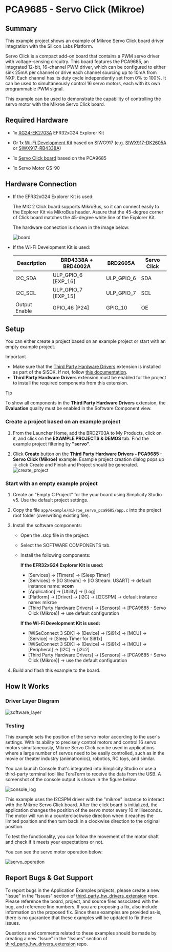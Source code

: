 # PCA9685 - Servo Click (Mikroe) #

## Summary ##

This example project shows an example of Mikroe Servo Click board driver integration with the Silicon Labs Platform.

Servo Click is a compact add-on board that contains a PWM servo driver with voltage-sensing circuitry. This board features the PCA9685, an integrated 12-bit, 16-channel PWM driver, which can be configured to either sink 25mA per channel or drive each channel sourcing up to 10mA from NXP. Each channel has its duty cycle independently set from 0% to 100%. It can be used to simultaneously control 16 servo motors, each with its own programmable PWM signal.

This example can be used to demonstrate the capability of controlling the servo motor with the Mikroe Servo Click board.

## Required Hardware ##

- 1x [XG24-EK2703A](https://www.silabs.com/development-tools/wireless/efr32xg24-explorer-kit) EFR32xG24 Explorer Kit

- Or 1x [Wi-Fi Development Kit](https://www.silabs.com/development-tools/wireless/wi-fi) based on SiWG917 (e.g. [SIWX917-DK2605A](https://www.silabs.com/development-tools/wireless/wi-fi/siwx917-dk2605a-wifi-6-bluetooth-le-soc-dev-kit) or [SIWX917-RB4338A](https://www.silabs.com/development-tools/wireless/wi-fi/siwx917-rb4338a-wifi-6-bluetooth-le-soc-radio-board))

- 1x [Servo Click board](https://www.mikroe.com/servo-click) based on the PCA9685

- 1x Servo Motor GS-90

## Hardware Connection ##

- If the EFR32xG24 Explorer Kit is used:

  The MIC 2 Click board supports MikroBus, so it can connect easily to the Explorer Kit via MikroBus header. Assure that the 45-degree corner of Click board matches the 45-degree white line of the Explorer Kit.

  The hardware connection is shown in the image below:

  ![board](image/hardware_connection.png)

- If the Wi-Fi Development Kit is used:

  | Description  | BRD4338A + BRD4002A | BRD2605A    | Servo Click        |
  | --------------------- | ------------- | -------- | ------------------ |
  | I2C_SDA               | ULP_GPIO_6 [EXP_16]  | ULP_GPIO_6   | SDA                |
  | I2C_SCL               | ULP_GPIO_7 [EXP_15]  | ULP_GPIO_7   | SCL                |
  | Output Enable         | GPIO_46 [P24]        | GPIO_10      | OE                 |

## Setup ##

You can either create a project based on an example project or start with an empty example project.

> [!IMPORTANT]
> - Make sure that the [Third Party Hardware Drivers](https://github.com/SiliconLabsSoftware/third_party_hw_drivers_extension) extension is installed as part of the SiSDK. If not, follow [this documentation](https://github.com/SiliconLabsSoftware/third_party_hw_drivers_extension/blob/master/README.md#how-to-add-to-simplicity-studio-ide).
> - **Third Party Hardware Drivers** extension must be enabled for the project to install the required components from this extension.

> [!TIP]
> To show all components in the **Third Party Hardware Drivers** extension, the **Evaluation** quality must be enabled in the Software Component view.

### Create a project based on an example project ###

1. From the Launcher Home, add the BRD2703A to My Products, click on it, and click on the **EXAMPLE PROJECTS & DEMOS** tab. Find the example project filtering by **"servo"**.

2. Click **Create** button on the **Third Party Hardware Drivers - PCA9685 - Servo Click (Mikroe)** example. Example project creation dialog pops up -> click Create and Finish and Project should be generated.
![create_project](image/create_project.png)

### Start with an empty example project ###

1. Create an "Empty C Project" for the your board using Simplicity Studio v5. Use the default project settings.

2. Copy the file `app/example/mikroe_servo_pca9685/app.c` into the project root folder (overwriting existing file).

3. Install the software components:

    - Open the .slcp file in the project.

    - Select the SOFTWARE COMPONENTS tab.

    - Install the following components:

      **If the EFR32xG24 Explorer Kit is used:**

        - [Services] → [Timers] → [Sleep Timer]
        - [Services] → [IO Stream] → [IO Stream: USART] → default instance name: **vcom**
        - [Application] → [Utility] → [Log]
        - [Platform] → [Driver] → [I2C] → [I2CSPM] → default instance name: mikroe
        - [Third Party Hardware Drivers] → [Sensors] → [PCA9685 - Servo Click (Mikroe)] → use default configuration

      **If the Wi-Fi Development Kit is used:**

        - [WiSeConnect 3 SDK] → [Device] → [Si91x] → [MCU] → [Service] → [Sleep Timer for Si91x]
        - [WiSeConnect 3 SDK] → [Device] → [Si91x] → [MCU] → [Peripheral] → [I2C] → [i2c2]
        - [Third Party Hardware Drivers] → [Sensors] → [PCA9685 - Servo Click (Mikroe)] → use the default configuration
4. Build and flash this example to the board.

## How It Works ##

### Driver Layer Diagram ###

![software_layer](image/software_layer.png)

### Testing ###

This example sets the position of the servo motor according to the user's settings. With its ability to precisely control motors and control 16 servo motors simultaneously, Mikroe Servo Click can be used in applications where a large number of servos need to be easily controlled, such as in the movie or theater industry (animatronics), robotics, RC toys, and similar.

You can launch Console that's integrated into Simplicity Studio or use a third-party terminal tool like TeraTerm to receive the data from the USB. A screenshot of the console output is shown in the figure below.

![console_log](image/console_log.png)

This example uses the I2CSPM driver with the "mikroe" instance to interact with the Mikroe Servo Click board. After the click board is initialized, the application changes the position of the servo motor every 10 milliseconds. The motor will run in a counterclockwise direction when it reaches the limited position and then turn back in a clockwise direction to the original position.

To test the functionality, you can follow the movement of the motor shaft and check if it meets your expectations or not.

You can see the servo motor operation below:

![servo_operation](image/servo_operation.gif)

## Report Bugs & Get Support ##

To report bugs in the Application Examples projects, please create a new "Issue" in the "Issues" section of [third_party_hw_drivers_extension](https://github.com/SiliconLabsSoftware/third_party_hw_drivers_extension) repo. Please reference the board, project, and source files associated with the bug, and reference line numbers. If you are proposing a fix, also include information on the proposed fix. Since these examples are provided as-is, there is no guarantee that these examples will be updated to fix these issues.

Questions and comments related to these examples should be made by creating a new "Issue" in the "Issues" section of [third_party_hw_drivers_extension](https://github.com/SiliconLabsSoftware/third_party_hw_drivers_extension) repo.
